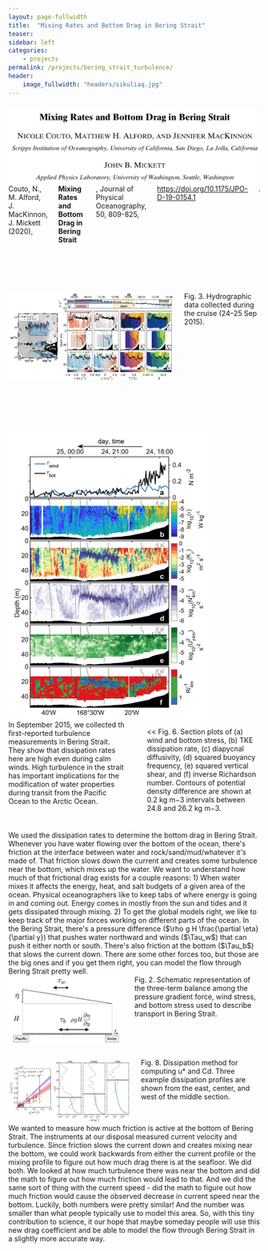 ```yaml
---
layout: page-fullwidth
title:  "Mixing Rates and Bottom Drag in Bering Strait"
teaser:
sidebar: left
categories:
    - projects
permalink: /projects/bering_strait_turbulence/
header:
    image_fullwidth: "headers/sikuliaq.jpg"
---
```


<h3> </h3>

<!-- PAPER TITLE -->
<div class="row">

  <div class="large-3 columns">    
      <img src="https://github.com/nicolecouto/nicolecouto.github.io/blob/master/images/page_thumbnails/bering_strait_paper_thumb.jpg?raw=true">
  </div>

  <div class="large-8 columns">
  Couto, N., M. Alford, J. MacKinnon, J. Mickett (2020), <b>Mixing Rates and Bottom Drag in Bering Strait</b>, Journal of Physical Oceanography, 50, 809-825, <a href='https://journals.ametsoc.org/doi/full/10.1175/JPO-D-19-0154.1'>https://doi.org/10.1175/JPO-D-19-0154.1</a>.
  </div>

</div>


<h3> </h3>
<br> <br/>


<!-- SECTION FIGURES -->
<div class="row">


  <div class="large-2 columns">
<h3></h3>
  </div>

  <div class="large-8 columns">    
      <a><img src="https://github.com/nicolecouto/nicolecouto.github.io/blob/master/images/fig3.jpg?raw=true"></a>
      Fig. 3. Hydrographic data collected during the cruise (24–25 Sep 2015).
  </div>


  <div class="large-2 columns">
  <h3></h3>   
  </div>

</div>






<br> <br/>

<!-- TEXT BLOCK #1 -->
<div class="row">

  <div class="large-6 columns">    
     <a>       <img src="https://github.com/nicolecouto/nicolecouto.github.io/blob/master/images/fig6.jpg?raw=true" width="400"> </a>

  </div>

  <div class="large-6 columns">
  In September 2015, we collected th first-reported turbulence measurements in Bering Strait. They show that dissipation rates here are high even during calm winds. High turbulence in the strait has important implications for the modification of water properties during transit from the Pacific Ocean to the Arctic Ocean.

  <h2></h2>

<< Fig. 6. Section plots of (a) wind and bottom stress, (b) TKE dissipation rate, (c) diapycnal diffusivity, (d) squared buoyancy frequency, (e) squared vertical shear, and (f) inverse Richardson number. Contours of potential density difference are shown at 0.2 kg m−3 intervals between 24.8 and 26.2 kg m−3.
  </div>

</div>


<h3> </h3>


<!-- TEXT BLOCK #2 -->
<div class="row">
  <div class="large-6 columns">    
We used the dissipation rates to determine the bottom drag in Bering Strait.
Whenever you have water flowing over the bottom of the ocean, there's friction at the interface between water and rock/sand/mud/whatever it's made of. That friction slows down the current and creates some turbulence near the bottom, which mixes up the water. We want to understand how much of that frictional drag exists for a couple reasons: 1) When water mixes it affects the energy, heat, and salt budgets of a given area of the ocean. Physical oceanographers like to keep tabs of where energy is going in and coming out. Energy comes in mostly from the sun and tides and it gets dissipated through mixing. 2) To get the global models right, we like to keep track of the major forces working on different parts of the ocean. In the Bering Strait, there's a pressure difference ($\rho g H \frac{\partial \eta}{\partial y}) that pushes water northward and winds ($\Tau_w$) that can push it either north or south. There's also friction at the bottom ($\Tau_b$) that slows the current down. There are some other forces too, but those are the big ones and if you get them right, you can model the flow through Bering Strait pretty well.
  </div>
  <div class="large-6 columns">
       <a>       <img src="https://github.com/nicolecouto/nicolecouto.github.io/blob/master/images/fig2.jpg?raw=true"> </a> Fig. 2. Schematic representation of the three-term balance among the pressure gradient force, wind stress, and bottom stress used to describe transport in Bering Strait.
  </div>
</div>

<h3> </h3>

<!-- TEXT BLOCK #3 -->

<div class="row">
  <div class="large-6 columns">    
       <a> <img src="https://github.com/nicolecouto/nicolecouto.github.io/blob/master/images/fig8.jpg?raw=true"> </a> Fig. 8. Dissipation method for computing u* and Cd. Three example dissipation profiles are shown from the east, center, and west of the middle section.
  </div>
  <div class="large-6 columns">
We wanted to measure how much friction is active at the bottom of Bering Strait. The instruments at our disposal measured current velocity and turbulence. Since friction slows the current down and creates mixing near the bottom, we could work backwards from either the current profile or the mixing profile to figure out how much drag there is at the seafloor. We did both. We looked at how much turbulence there was near the bottom and did the math to figure out how much friction would lead to that. And we did the same sort of thing with the current speed - did the math to figure out how much friction would cause the observed decrease in current speed near the bottom. Luckily, both numbers were pretty similar! And the number was smaller than what people typically use to model this area. So, with this tiny contribution to science, it our hope that maybe someday people will use this new drag coefficient and be able to model the flow through Bering Strait in a slightly more accurate way.
  </div>
</div>

<br> <br/>
